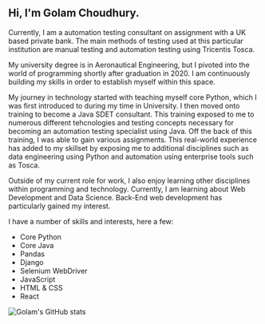 ## Hi, I'm Golam Choudhury. 

Currently, I am a automation testing consultant on assignment with a UK based private bank. The main methods of testing used at this particular institution are manual testing and automation testing using Tricentis Tosca. 

My university degree is in Aeronautical Engineering, but I pivoted into the world of programming shortly after graduation in 2020. 
I am continuously building my skills in order to establish myself within this space. 

My journey in technology started with teaching myself core Python, which I was first introduced to during my time in University. I then moved onto training to become a Java SDET consultant. 
This training exposed to me to numerous different tehcnologies and testing concepts necessary for becoming an automation testing specialist using Java. Off the back of this training, I was able to gain various assignments. 
This real-world experience has added to my skillset by exposing me to additional disciplines such as data engineering using Python and automation using enterprise tools such as Tosca. 

Outside of my current role for work, I also enjoy learning other disciplines within programming and technology. Currently, I am learning about Web Development and Data Science. Back-End web development has particularly gained my interest.

I have a number of skills and interests, here a few:
- Core Python
- Core Java
- Pandas
- Django
- Selenium WebDriver
- JavaScript
- HTML & CSS
- React

![Golam's GitHub stats](https://github-readme-stats.vercel.app/api?username=GolCh-7&show_icons=true&theme=transparent)
